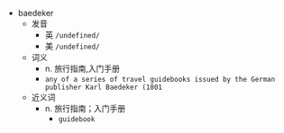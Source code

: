 - baedeker
  - 发音
    - 英 `/undefined/`
    - 美 `/undefined/`
  - 词义
    - n. 旅行指南,入门手册
    - `any of a series of travel guidebooks issued by the German publisher Karl Baedeker (1801`
  - 近义词
    - n. 旅行指南；入门手册
      - `guidebook`
